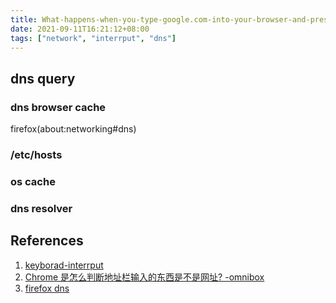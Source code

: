 ```yaml
---
title: What-happens-when-you-type-google.com-into-your-browser-and-press-enter
date: 2021-09-11T16:21:12+08:00
tags: ["network", "interrput", "dns"]
---
```


## dns query

### dns browser cache

firefox(about:networking#dns)

### /etc/hosts

### os cache

### dns resolver

## References

1. [keyborad-interrput](http://www.science.smith.edu/~nhowe/262/oldlabs/keyboard.html)
2. [Chrome 是怎么判断地址栏输入的东西是不是网址? -omnibox](https://www.zhihu.com/question/560616439/answer/2722866208)
3. [firefox dns](about:networking#dns)

